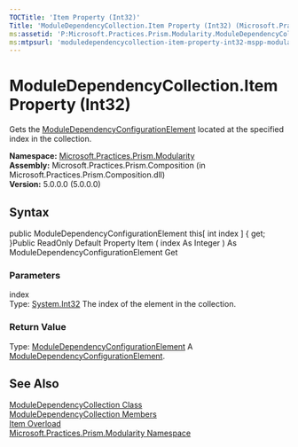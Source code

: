 ```yaml
---
TOCTitle: 'Item Property (Int32)'
Title: 'ModuleDependencyCollection.Item Property (Int32) (Microsoft.Practices.Prism.Modularity)'
ms:assetid: 'P:Microsoft.Practices.Prism.Modularity.ModuleDependencyCollection.Item(System.Int32)'
ms:mtpsurl: 'moduledependencycollection-item-property-int32-mspp-modularity.md'
---
```


# ModuleDependencyCollection.Item Property (Int32)

Gets the [ModuleDependencyConfigurationElement](https://msdn.microsoft.com/library/microsoft.practices.prism.modularity.moduledependencyconfigurationelement) located at the specified index in the collection.

**Namespace:** [Microsoft.Practices.Prism.Modularity](https://msdn.microsoft.com/library/microsoft.practices.prism.modularity)
**Assembly:** Microsoft.Practices.Prism.Composition (in Microsoft.Practices.Prism.Composition.dll)  
**Version:** 5.0.0.0 (5.0.0.0)

## Syntax
public ModuleDependencyConfigurationElement this[ int index \] { get; }Public ReadOnly Default Property Item ( index As Integer ) As ModuleDependencyConfigurationElement Get

### Parameters

index  
Type: [System.Int32](http://msdn.microsoft.com/en-us/library/td2s409d)
The index of the element in the collection.

### Return Value

Type: [ModuleDependencyConfigurationElement](https://msdn.microsoft.com/library/microsoft.practices.prism.modularity.moduledependencyconfigurationelement)
A [ModuleDependencyConfigurationElement](https://msdn.microsoft.com/library/microsoft.practices.prism.modularity.moduledependencyconfigurationelement).

## See Also
[ModuleDependencyCollection Class](https://msdn.microsoft.com/library/microsoft.practices.prism.modularity.moduledependencycollection)  
[ModuleDependencyCollection Members](https://msdn.microsoft.com/allmembers.t:microsoft.practices.prism.modularity.moduledependencycollection)  
[Item Overload](https://msdn.microsoft.com/overload:microsoft.practices.prism.modularity.moduledependencycollection.item)  
[Microsoft.Practices.Prism.Modularity Namespace](https://msdn.microsoft.com/library/microsoft.practices.prism.modularity)  
